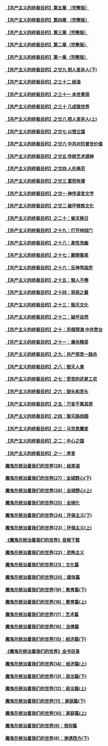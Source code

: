 #### [【共产主义的终极目的】第五章 （完整版）](../pages/nsc422/n11428912.md?t=08140001) 

#### [【共产主义的终极目的】第四章 （完整版）](../pages/nsc422/n11428907.md?t=08140001) 

#### [【共产主义的终极目的】第三章（完整版）](../pages/nsc422/n11428848.md?t=08140001) 

#### [【共产主义的终极目的】第二章（完整版）](../pages/nsc422/n11428831.md?t=08140001) 

#### [【共产主义的终极目的】第一章（完整版）](../pages/nsc422/n11417651.md?t=08140001) 

#### [【共产主义的终极目的】之廿九 把人变非人(下)](../pages/nsc422/n11344140.md?t=08140001) 

#### [【共产主义的终极目的】之三十二 结语](../pages/nsc422/n11360535.md?t=08140001) 

#### [【共产主义的终极目的】之三十一 末世景观](../pages/nsc422/n11351129.md?t=08140001) 

#### [【共产主义的终极目的】之三十 几成狼世界](../pages/nsc422/n11348280.md?t=08140001) 

#### [【共产主义的终极目的】之廿八 把人变非人(上)](../pages/nsc422/n11340492.md?t=08140001) 

#### [【共产主义的终极目的】之廿七 以恨立国](../pages/nsc422/n11336944.md?t=08140001) 

#### [【共产主义的终极目的】之廿六 中共对抗普世价值](../pages/nsc422/n11324785.md?t=08140001) 

#### [【共产主义的终极目的】之廿五 传统艺术颂神](../pages/nsc422/n11296396.md?t=08140001) 

#### [【共产主义的终极目的】之廿四 人伦典范](../pages/nsc422/n11296397.md?t=08140001) 

#### [【共产主义的终极目的】之廿三 富而有德](../pages/nsc422/n11283598.md?t=08140001) 

#### [【共产主义的终极目的】之廿一 神传语言文字](../pages/nsc422/n11263265.md?t=08140001) 

#### [【共产主义的终极目的】之廿二 破坏修炼文化](../pages/nsc422/n11245728.md?t=08140001) 

#### [【共产主义的终极目的】之二十：偷天换日](../pages/nsc422/n11238846.md?t=08140001) 

#### [【共产主义的终极目的】之十九：打开地狱门](../pages/nsc422/n11206376.md?t=08140001) 

#### [【共产主义的终极目的】之十八：柔性洗脑](../pages/nsc422/n11199994.md?t=08140001) 

#### [【共产主义的终极目的】之十七：颠倒善恶](../pages/nsc422/n11179782.md?t=08140001) 

#### [【共产主义的终极目的】之十六：反神骂祖宗](../pages/nsc422/n11166798.md?t=08140001) 

#### [【共产主义的终极目的】之十五：毁人不倦](../pages/nsc422/n11166792.md?t=08140001) 

#### [【共产主义的终极目的】之十四：邪恶之最](../pages/nsc422/n11150249.md?t=08140001) 

#### [【共产主义的终极目的】之十三：毁灭文化](../pages/nsc422/n11135227.md?t=08140001) 

#### [【共产主义的终极目的】之十二：破坏自然](../pages/nsc422/n11135214.md?t=08140001) 

#### [【共产主义的终极目的】之十：苏俄预演 中共登台](../pages/nsc422/n11118424.md?t=08140001) 

#### [【共产主义的终极目的】之十一：屠杀精英](../pages/nsc422/n11118442.md?t=08140001) 

#### [【共产主义的终极目的】之九：共产邪灵一路杀](../pages/nsc422/n11114139.md?t=08140001) 

#### [【共产主义的终极目的】之八：毁灭人类](../pages/nsc422/n11108503.md?t=08140001) 

#### [【共产主义的终极目的】之七：受苦的还是工农](../pages/nsc422/n11101809.md?t=08140001) 

#### [【共产主义的终极目的】之六：甜头和苦头](../pages/nsc422/n11096971.md?t=08140001) 

#### [【共产主义的终极目的】之五：万变不离其邪](../pages/nsc422/n11091285.md?t=08140001) 

#### [【共产主义的终极目的】之四：毁灭路线图](../pages/nsc422/n11086284.md?t=08140001) 

#### [【共产主义的终极目的】之三：马克思魔变](../pages/nsc422/n11061941.md?t=08140001) 

#### [【共产主义的终极目的】之二：中心之国](../pages/nsc422/n11047728.md?t=08140001) 

#### [【共产主义的终极目的】之一：序言](../pages/nsc422/n11086077.md?t=08140001) 

#### [魔鬼在统治着我们的世界(28)：结束语](../pages/nsc422/n10936246.md?t=08140001) 

#### [魔鬼在统治着我们的世界(27)：全球野心(下)](../pages/nsc422/n10928319.md?t=08140001) 

#### [魔鬼在统治着我们的世界(26)：全球野心(上)](../pages/nsc422/n10900318.md?t=08140001) 

#### [魔鬼在统治着我们的世界(25)：全球化](../pages/nsc422/n10788205.md?t=08140001) 

#### [魔鬼在统治着我们的世界(24)：环保主义(下)](../pages/nsc422/n10695307.md?t=08140001) 

#### [魔鬼在统治着我们的世界(23)：环保主义(上)](../pages/nsc422/n10688613.md?t=08140001) 

#### [《魔鬼在统治着我们的世界》音频下载](../pages/nsc422/n10635553.md?t=08140001) 

#### [魔鬼在统治着我们的世界(22)：恐怖主义](../pages/nsc422/n10614727.md?t=08140001) 

#### [魔鬼在统治着我们的世界(21)：文化篇](../pages/nsc422/n10597706.md?t=08140001) 

#### [魔鬼在统治着我们的世界(20)：媒体篇](../pages/nsc422/n10586579.md?t=08140001) 

#### [魔鬼在统治着我们的世界(19)：教育篇(下)](../pages/nsc422/n10564808.md?t=08140001) 

#### [魔鬼在统治着我们的世界(18)：教育篇(上)](../pages/nsc422/n10526970.md?t=08140001) 

#### [魔鬼在统治着我们的世界(17)：艺术篇](../pages/nsc422/n10499093.md?t=08140001) 

#### [魔鬼在统治着我们的世界(16)：法律篇](../pages/nsc422/n10485969.md?t=08140001) 

#### [魔鬼在统治着我们的世界(15)：经济篇(下)](../pages/nsc422/n10469975.md?t=08140001) 

#### [《魔鬼在统治着我们的世界》全书目录](../pages/nsc422/n10464261.md?t=08140001) 

#### [魔鬼在统治着我们的世界(14)：经济篇(上)](../pages/nsc422/n10457370.md?t=08140001) 

#### [魔鬼在统治着我们的世界(13)：政治篇(下)](../pages/nsc422/n10448270.md?t=08140001) 

#### [魔鬼在统治着我们的世界(12)：政治篇(上)](../pages/nsc422/n10444576.md?t=08140001) 

#### [魔鬼在统治着我们的世界(11)：家庭篇(下)](../pages/nsc422/n10440961.md?t=08140001) 

#### [魔鬼在统治着我们的世界(10)：家庭篇(上)](../pages/nsc422/n10435448.md?t=08140001) 

#### [魔鬼在统治着我们的世界(9)：信仰篇](../pages/nsc422/n10432159.md?t=08140001) 

#### [魔鬼在统治着我们的世界(8)：渗透西方(下)](../pages/nsc422/n10429603.md?t=08140001) 

